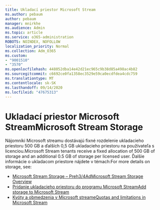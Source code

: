 ```yaml
---
title: Ukladací priestor Microsoft Stream
ms.author: pebaum
author: pebaum
manager: mnirkhe
ms.audience: Admin
ms.topic: article
ms.service: o365-administration
ROBOTS: NOINDEX, NOFOLLOW
localization_priority: Normal
ms.collection: Adm_O365
ms.custom:
- "9001510"
- "3570"
ms.openlocfilehash: 448052dba14e42d21ec965c9b38d85a498ac4b82
ms.sourcegitcommit: c6692ce0fa1358ec3529e59ca0ecdfdea4cdc759
ms.translationtype: MT
ms.contentlocale: sk-SK
ms.lasthandoff: 09/14/2020
ms.locfileid: "47675313"
---
```

# <a name="microsoft-stream-storage"></a><span data-ttu-id="a02b7-102">Ukladací priestor Microsoft Stream</span><span class="sxs-lookup"><span data-stu-id="a02b7-102">Microsoft Stream Storage</span></span>

<span data-ttu-id="a02b7-103">Nájomníki Microsoft streamu dostávajú fixné rozdelenie ukladacieho priestoru 500 GB a ďalších 0,5 GB ukladacieho priestoru na používateľa s licenciou.</span><span class="sxs-lookup"><span data-stu-id="a02b7-103">Microsoft Stream tenants receive a fixed allocation of 500 GB of storage and an additional 0.5 GB of storage per licensed user.</span></span>
<span data-ttu-id="a02b7-104">Ďalšie informácie o ukladacom priestore nájdete v témach:</span><span class="sxs-lookup"><span data-stu-id="a02b7-104">For more details on storage, see:</span></span>

- [<span data-ttu-id="a02b7-105">Microsoft Stream Storage – Preh3/4Ad</span><span class="sxs-lookup"><span data-stu-id="a02b7-105">Microsoft Stream Storage Overview</span></span>](https://docs.microsoft.com/stream/license-overview#storage)
- [<span data-ttu-id="a02b7-106">Pridanie ukladacieho priestoru do programu Microsoft Stream</span><span class="sxs-lookup"><span data-stu-id="a02b7-106">Add storage to Microsoft Stream</span></span>](https://docs.microsoft.com/stream/storage-add-on)
- [<span data-ttu-id="a02b7-107">Kvóty a obmedzenia v Microsoft streame</span><span class="sxs-lookup"><span data-stu-id="a02b7-107">Quotas and limitations in Microsoft Stream</span></span>](https://docs.microsoft.com/stream/quotas-and-limitations)
